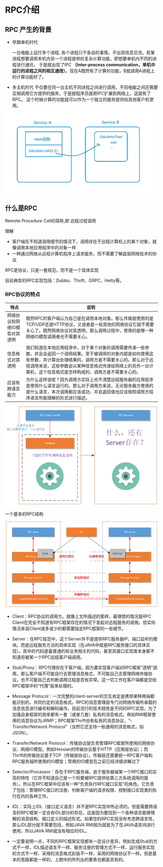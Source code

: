 # RPC介绍

## RPC 产生的背景
+ 早期单机时代
    
  一台电脑上运行多个进程, 各个进程只干各自的事情，不出现信息交流。若某进程想要调用本机内另一个进程提供的复杂计算功能，即想要单机内不同的进程进行通讯，
  于是就出现了IPC **（Inter-process communication，单机中运行的进程之间的相互通信）**。现在A既然有了计算的功能，B就调用A进程上的计算功能好了。

+ 多主机时代
    不仅要在同一台主机不同进程之间进行调用，不同电脑之间还需要互相调用它方提供的服务，于是就程序员就把IPC扩展到网络上，这就有了RPC。
    这个时候计算的功能就可以作为一个独立的服务提供给其他客户机使用。

![rpc调用](rpc-01.png)

## 什么是RPC

Remote Procedure Call的简称,即 远程过程调用

理解
+ 客户端在不知道调用细节的情况下，调用存在于远程计算机上的某个对象，就像调用本地应用程序中的对象一样
+ 一种通过网络从远程计算机程序上请求服务，而不需要了解底层网络技术的协议

RPC是协议，只是一套规范，而不是一个具体实现

目前典型的RPC实现包括：Dubbo、Thrift、GRPC、Hetty等。

### RPC协议的特点
|特点|说明|
|-------|---------|
|网络协议和网络IO模型对其透明|既然RPC的客户端认为自己是在调用本地对象。那么传输层使用的是TCP/UDP还是HTTP协议，又或者是一些其他的网络协议它就不需要关心了。既然网络协议对其透明，那么调用过程中，使用的是哪一种网络IO模型调用者也不需要关心。|
|信息格式对其透明           |我们知道在本地应用程序中，对于某个对象的调用需要传递一些参数，并且会返回一个调用结果。至于被调用的对象内部是如何使用这些参数，并计算出处理结果的，调用方是不需要关心的。那么对于远程调用来说，这些参数会以某种信息格式传递给网络上的另外一台计算机，这个信息格式是怎样构成的，调用方是不需要关心的。| 
|应该有跨语言能力           |为什么这样说呢？因为调用方实际上也不清楚远程服务器的应用程序是使用什么语言运行的。那么对于调用方来说，无论服务器方使用的是什么语言，本次调用都应该成功，并且返回值也应该按照调用方程序语言所能理解的形式进行描述。|

![rpc调用](rpc-02.png)

一个基本的RPC结构

![rpc调用](rpc-03.png)
+ Client：RPC协议的调用方。就像上文所描述的那样，最理想的情况是RPC Client在完全不知道有RPC框架存在的情况下发起对远程服务的调用。但实际情况来说Client或多或少的都需要指定RPC框架的一些细节。
 
+ Server：在RPC规范中，这个Server并不是提供RPC服务器IP、端口监听的模块。而是远程服务方法的具体实现（在JAVA中就是RPC服务接口的具体实现）。其中的代码是最普通的和业务相关的代码，甚至其接口实现类本身都不知道将被某一个RPC远程客户端调用。
 
+ Stub/Proxy：RPC代理存在于客户端，因为要实现客户端对RPC框架“透明”调用，那么客户端不可能自行去管理消息格式、不可能自己去管理网络传输协议，也不可能自己去判断调用过程是否有异常。这一切工作在客户端都是交给RPC框架中的“代理”层来处理的。
 
+ Message Protocol：一次完整的client-server的交互肯定是携带某种两端都能识别的，共同约定的消息格式。RPC的消息管理层专门对网络传输所承载的消息信息进行编号和解码操作。目前流行的技术趋势是不同的RPC实现，为了加强自身框架的效率都有一套（或者几套）私有的消息格式。例如RMI框架使用的消息协议为JRMP；RPC框架Thrift也有私有的消息协议，“- Transfer/Network Protocol”（当然它还支持一些通用的消息格式，如JSON）。
 
+ Transfer/Network Protocol：传输协议层负责管理RPC框架所使用的网络协议、网络IO模型。例如Hessian的传输协议基于HTTP（应用层协议）；而Thrift的传输协议基于TCP（传输层协议）。传输层还需要统一RPC客户端和RPC服务端所使用的IO模型；常用的IO模型在之前已经详细讲解过了
 
+ Selector/Processor：存在于RPC服务端，由于服务器端某一个RPC接口的实现的特性（它并不知道自己是一个将要被RPC提供给第三方系统调用的服务）。所以在RPC框架中应该有一种“负责执行RPC接口实现”的角色。它负责了包括：管理RPC接口的注册、判断客户端的请求权限、控制接口实现类的执行在内的各种工作。
 
+ IDL：实际上IDL（接口定义语言）并不是RPC实现中所必须的。但是需要跨语言的RPC框架一定会有IDL部分的存在。这是因为要找到一个各种语言能够理解的消息结构、接口定义的描述形式。如果您的RPC实现没有考虑跨语言性，那么IDL部分就不需要包括，例如JAVA RMI因为就是为了在JAVA语言间进行使用，所以JAVA RMI就没有相应的IDL。
 
+ 一定要说明一点，不同的RPC框架实现都有一定设计差异。例如生成Stub的方式不一样，IDL描述语言不一样、服务注册的管理方式不一样、运行服务实现的方式不一样、采用的消息格式封装不一样、采用的网络协议不一样。但是基本的思路都是一样的，上图中的所列出的要素也都是具有的。















